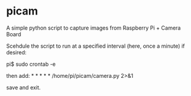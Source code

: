 picam
=====

A simple python script to capture images from Raspberry Pi + Camera Board

Scehdule the script to run at a specified interval (here, once a minute) if desired:

pi$ sudo crontab -e

then add: * * * * * /home/pi/picam/camera.py 2>&1

save and exit.
